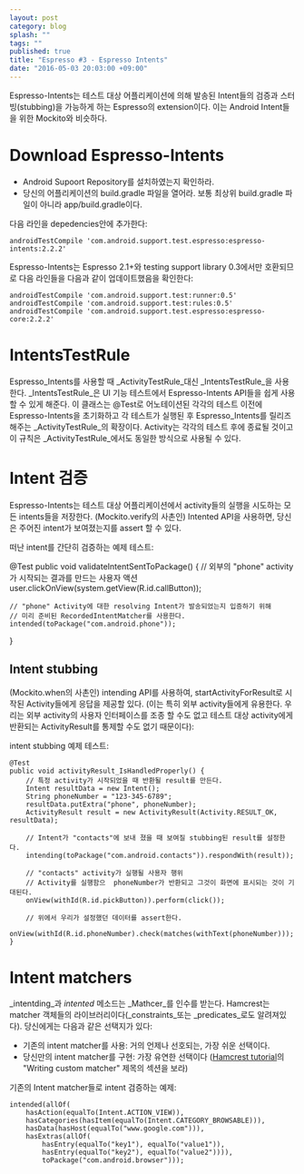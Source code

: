 ```yaml
---
layout: post
category: blog
splash: ""
tags: ""
published: true
title: "Espresso #3 - Espresso Intents"
date: "2016-05-03 20:03:00 +09:00"
---
```


Espresso-Intents는 테스트 대상 어플리케이션에 의해 발송된 Intent들의 검증과 스터빙(stubbing)을 가능하게 하는 Espresso의 extension이다. 이는 Android Intent들을 위한 Mockito와 비슷하다.

# Download Espresso-Intents

* Android Supoort Repository를 설치하였는지 확인하라.
* 당신의 어플리케이션의 build.gradle 파일을 열어라. 보통 최상위 build.gradle 파일이 아니라 app/build.gradle이다.

다음 라인을 depedencies안에 추가한다:

    androidTestCompile 'com.android.support.test.espresso:espresso-intents:2.2.2'

Espresso-Intents는 Espresso 2.1+와 testing support library 0.3에서만 호환되므로 다음 라인들을 다음과 같이 업데이트했음을 확인한다:

    androidTestCompile 'com.android.support.test:runner:0.5'
    androidTestCompile 'com.android.support.test:rules:0.5'
    androidTestCompile 'com.android.support.test.espresso:espresso-core:2.2.2'

# IntentsTestRule
Espresso_Intents를 사용할 때 _ActivityTestRule_대신 _IntentsTestRule_을 사용한다. _IntentsTestRule_은 UI 기능 테스트에서 Espresso-Intents API들을 쉽게 사용할 수 있게 해준다. 이 클래스는 @Test로 어노테이션된 각각의 테스트 이전에 Espresso-Intents을 초기화하고 각 테스트가 실행된 후 Espresso_Intents를 릴리즈해주는 _ActivityTestRule_의 확장이다. Activity는 각각의 테스트 후에 종료될 것이고 이 규칙은 _ActivityTestRule_에서도 동일한 방식으로 사용될 수 있다.

# Intent 검증

Espresso-Intents는 테스트 대상 어플리케이션에서 activity들의 실행을 시도하는 모든 intents들을 저장한다. (Mockito.verify의 사촌인) Intented API을 사용하면, 당신은 주어진 intent가 보여졌는지를 assert 할 수 있다.

떠난 intent를 간단히 검증하는 예제 테스트:

@Test
public void validateIntentSentToPackage() {
    // 외부의 "phone" activity가 시작되는 결과를 만드는 사용자 액션
    user.clickOnView(system.getView(R.id.callButton));

    // "phone" Activity에 대한 resolving Intent가 발송되었는지 입증하기 위해
    // 미리 준비된 RecordedIntentMatcher를 사용한다.
    intended(toPackage("com.android.phone"));
}

## Intent stubbing

(Mockito.when의 사촌인) intending API를 사용하여, startActivityForResult로 시작된 Activity들에게 응답을 제공할 있다. (이는 특히 외부 activity들에게 유용한다. 우리는 외부 activity의 사용자 인터페이스를 조종 할 수도 없고 테스트 대상 activity에게 반환되는  ActivityResult를 통제할 수도 없기 때문이다):

intent stubbing 예제 테스트:

    @Test
    public void activityResult_IsHandledProperly() {
        // 특정 activity가 시작되었을 때 반환될 result를 만든다.
        Intent resultData = new Intent();
        String phoneNumber = "123-345-6789";
        resultData.putExtra("phone", phoneNumber);
        ActivityResult result = new ActivityResult(Activity.RESULT_OK, resultData);

        // Intent가 "contacts"에 보내 졌을 때 보여질 stubbing된 result를 설정한다.
        intending(toPackage("com.android.contacts")).respondWith(result));

        // "contacts" activity가 실행될 사용자 행위
        // Activity를 실행함으  phoneNumber가 반환되고 그것이 화면에 표시되는 것이 기대된다.
        onView(withId(R.id.pickButton)).perform(click());

        // 위에서 우리가 설정했던 데이터를 assert한다.
        onView(withId(R.id.phoneNumber).check(matches(withText(phoneNumber)));
    }

# Intent matchers

_intentding_과 _intented_ 메소드는 _Mathcer<Intent>_를 인수를 받는다. Hamcrest는 matcher 객체들의 라이브러리이다(_constraints_또는 _predicates_로도 알려져있다). 당신에게는 다음과 같은 선택지가 있다:

* 기존의 intent matcher를 사용: 거의 언제나 선호되는, 가장 쉬운 선택이다.
* 당신만의 intent matcher를 구현: 가장 유연한 선택이다 ([Hamcrest tutorial](https://code.google.com/archive/p/hamcrest/wikis/Tutorial.wiki)의 "Writing custom matcher" 제목의 섹션을 보라)

기존의 Intent matcher들로 intent 검증하는 예제:

    intended(allOf(
        hasAction(equalTo(Intent.ACTION_VIEW)),
        hasCategories(hasItem(equalTo(Intent.CATEGORY_BROWSABLE))),
        hasData(hasHost(equalTo("www.google.com"))),
        hasExtras(allOf(
            hasEntry(equalTo("key1"), equalTo("value1")),
            hasEntry(equalTo("key2"), equalTo("value2")))),
            toPackage("com.android.browser")));
